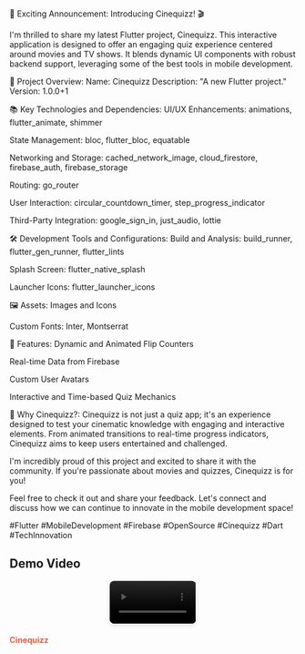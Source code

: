 🚀 Exciting Announcement: Introducing Cinequizz! 🎬

I'm thrilled to share my latest Flutter project, Cinequizz. This interactive application is designed to offer an engaging quiz experience centered around movies and TV shows. It blends dynamic UI components with robust backend support, leveraging some of the best tools in mobile development.

📜 Project Overview:
Name: Cinequizz Description: "A new Flutter project." Version: 1.0.0+1

📚 Key Technologies and Dependencies:
UI/UX Enhancements: animations, flutter_animate, shimmer

State Management: bloc, flutter_bloc, equatable

Networking and Storage: cached_network_image, cloud_firestore, firebase_auth, firebase_storage

Routing: go_router

User Interaction: circular_countdown_timer, step_progress_indicator

Third-Party Integration: google_sign_in, just_audio, lottie

🛠️ Development Tools and Configurations:
Build and Analysis: build_runner, flutter_gen_runner, flutter_lints

Splash Screen: flutter_native_splash

Launcher Icons: flutter_launcher_icons

🖼️ Assets:
Images and Icons

Custom Fonts: Inter, Montserrat

🌟 Features:
Dynamic and Animated Flip Counters

Real-time Data from Firebase

Custom User Avatars

Interactive and Time-based Quiz Mechanics

🚀 Why Cinequizz?:
Cinequizz is not just a quiz app; it's an experience designed to test your cinematic knowledge with engaging and interactive elements. From animated transitions to real-time progress indicators, Cinequizz aims to keep users entertained and challenged.

I'm incredibly proud of this project and excited to share it with the community. If you're passionate about movies and quizzes, Cinequizz is for you!

Feel free to check it out and share your feedback. Let's connect and discuss how we can continue to innovate in the mobile development space!

#Flutter #MobileDevelopment #Firebase #OpenSource #Cinequizz #Dart #TechInnovation

## Demo Video

<div style="display: flex; justify-content: space-around; margin-bottom: 20px;">
    <video width="30%" controls style="border-radius: 8px; box-shadow: 0 4px 8px rgba(0, 0, 0, 0.1);">
        <source src="https://firebasestorage.googleapis.com/v0/b/store-65e6b.appspot.com/o/cinequizz.mp4?alt=media&token=e07059b1-508a-42eb-b396-855360e312df" type="video/mp4">
        Your browser does not support the video tag.
    </video>
</div>
<b style="color: #FF5733;">Cinequizz</b>

